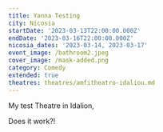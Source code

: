 ```yaml
---
title: Yanna Testing
city: Nicosia
startDate: '2023-03-13T22:00:00.000Z'
endDate: '2023-03-16T22:00:00.000Z'
nicosia_dates: '2023-03-14, 2023-03-17'
event_image: /bathroom2.jpeg
cover_image: /mask-added.png
category: Comedy
extended: true
theatres: theatres/amfitheatro-idaliou.md
---
```


My test Theatre in Idalion,

Does it work?!
